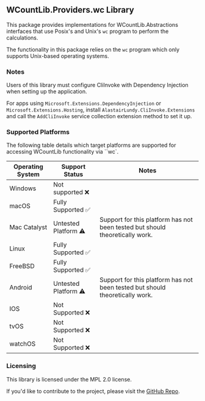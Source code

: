 ## WCountLib.Providers.wc Library
This package provides implementations for WCountLib.Abstractions interfaces that use Posix's and Unix's ``wc`` program to perform the calculations.

The functionality in this package relies on the ``wc`` program which only supports Unix-based operating systems.

### Notes
Users of this library must configure CliInvoke with Dependency Injection when setting up the application.

For apps using ``Microsoft.Extensions.DependencyInjection`` or ``Microsoft.Extensions.Hosting``, install ``AlastairLundy.CliInvoke.Extensions``
and call the ``AddCliInvoke`` service collection extension method to set it up.

### Supported Platforms
The following table details which target platforms are supported for accessing WCountLib functionality via ``wc`.

| Operating System | Support Status                     | Notes                                                                        |
|------------------|------------------------------------|------------------------------------------------------------------------------|
| Windows          | Not supported :x:                  |                                                                              |
| macOS            | Fully Supported :white_check_mark: |                                                                              |
| Mac Catalyst     | Untested Platform :warning:        | Support for this platform has not been tested but should theoretically work. |
| Linux            | Fully Supported :white_check_mark: |                                                                              |
| FreeBSD          | Fully Supported :white_check_mark: |                                                                              |
| Android          | Untested Platform :warning:        | Support for this platform has not been tested but should theoretically work. |
| IOS              | Not Supported :x:                  |                                                                              | 
| tvOS             | Not Supported :x:                  |                                                                              |
| watchOS          | Not Supported :x:                  |                                                                              |


### Licensing
This library is licensed under the MPL 2.0 license.

If you'd like to contribute to the project, please visit the [GitHub Repo](https://github.com/alastairlundy/WCountAPI/).